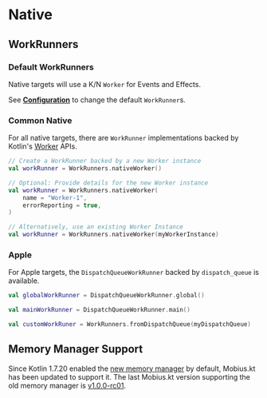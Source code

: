 # Native

## WorkRunners

### Default WorkRunners

Native targets will use a K/N `Worker` for Events and Effects.

See **[Configuration](../configuration.md)** to change the default `WorkRunner`s.

### Common Native

For all native targets, there are `WorkRunner` implementations backed by Kotlin's
[Worker](https://kotlinlang.org/api/latest/jvm/stdlib/kotlin.native.concurrent/-worker/) APIs.

```kotlin
// Create a WorkRunner backed by a new Worker instance
val workRunner = WorkRunners.nativeWorker()

// Optional: Provide details for the new Worker instance
val workRunner = WorkRunners.nativeWorker(
    name = "Worker-1",
    errorReporting = true,
)

// Alternatively, use an existing Worker Instance
val workRunner = WorkRunners.nativeWorker(myWorkerInstance)
```

### Apple

For Apple targets, the `DispatchQueueWorkRunner` backed by `dispatch_queue` is available.

```kotlin
val globalWorkRunner = DispatchQueueWorkRunner.global()

val mainWorkRunner = DispatchQueueWorkRunner.main()

val customWorkRuner = WorkRunners.fromDispatchQueue(myDispatchQueue)
```

## Memory Manager Support

Since Kotlin 1.7.20 enabled the [new memory manager](https://kotlinlang.org/docs/native-memory-manager.html) by default,
Mobius.kt has been updated to support it.
The last Mobius.kt version supporting the old memory manager is
[v1.0.0-rc01](https://github.com/DrewCarlson/mobius.kt/releases/tag/v1.0.0-rc01).
